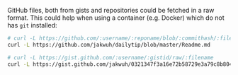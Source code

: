 GitHub files, both from gists and repositories could be fetched in a raw format. This could help when using a container (e.g. Docker) which do not has `git` installed:

```bash
# curl -L https://github.com/:username/:reponame/blob/:commithash/:filepath
curl -L https://github.com/jakwuh/dailytip/blob/master/Readme.md
```

```bash
# curl -L https://gist.github.com/:username/:gistid/raw/:filename
curl -L https://gist.github.com/jakwuh/0321347f3a16e72b58729e3a79c8b804/raw/.babelrc
```
